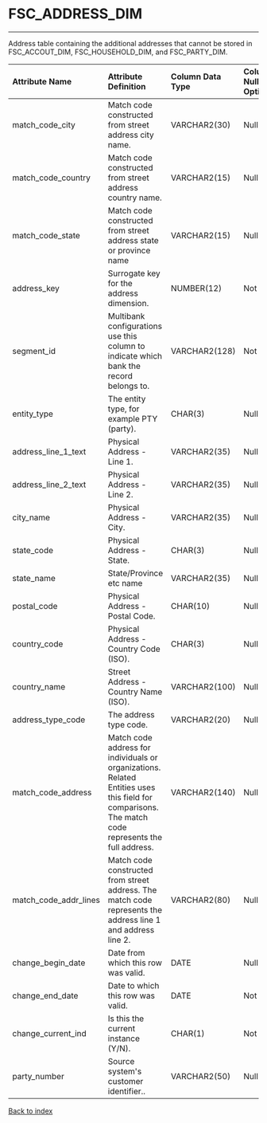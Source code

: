 # FSC_ADDRESS_DIM

---

Address table containing the additional addresses that cannot be stored in FSC_ACCOUT_DIM, FSC_HOUSEHOLD_DIM, and FSC_PARTY_DIM.

| Attribute Name        | Attribute Definition                                                                                                                               | Column Data Type   | Column Null Option   | Column Is PK   | Column Is FK   |
|:----------------------|:---------------------------------------------------------------------------------------------------------------------------------------------------|:-------------------|:---------------------|:---------------|:---------------|
| match_code_city       | Match code constructed from street address city name.                                                                                              | VARCHAR2(30)       | Null                 | No             | No             |
| match_code_country    | Match code constructed from street address country name.                                                                                           | VARCHAR2(15)       | Null                 | No             | No             |
| match_code_state      | Match code constructed from street address state or province name                                                                                  | VARCHAR2(15)       | Null                 | No             | No             |
| address_key           | Surrogate key for the address dimension.                                                                                                           | NUMBER(12)         | Not Null             | Yes            | No             |
| segment_id            | Multibank configurations use this column to indicate which bank the record belongs to.                                                             | VARCHAR2(128)      | Not Null             | Yes            | No             |
| entity_type           | The entity type, for example PTY (party).                                                                                                          | CHAR(3)            | Null                 | No             | No             |
| address_line_1_text   | Physical Address - Line 1.                                                                                                                         | VARCHAR2(35)       | Null                 | No             | No             |
| address_line_2_text   | Physical Address - Line 2.                                                                                                                         | VARCHAR2(35)       | Null                 | No             | No             |
| city_name             | Physical Address - City.                                                                                                                           | VARCHAR2(35)       | Null                 | No             | No             |
| state_code            | Physical Address - State.                                                                                                                          | CHAR(3)            | Null                 | No             | No             |
| state_name            | State/Province etc name                                                                                                                            | VARCHAR2(35)       | Null                 | No             | No             |
| postal_code           | Physical Address - Postal Code.                                                                                                                    | CHAR(10)           | Null                 | No             | No             |
| country_code          | Physical Address - Country Code (ISO).                                                                                                             | CHAR(3)            | Null                 | No             | No             |
| country_name          | Street Address - Country Name (ISO).                                                                                                               | VARCHAR2(100)      | Null                 | No             | No             |
| address_type_code     | The address type code.                                                                                                                             | VARCHAR2(20)       | Null                 | No             | No             |
| match_code_address    | Match code address for individuals or organizations. Related Entities uses this field for comparisons. The match code represents the full address. | VARCHAR2(140)      | Null                 | No             | No             |
| match_code_addr_lines | Match code constructed from street address. The match code represents the address line 1 and address line 2.                                       | VARCHAR2(80)       | Null                 | No             | No             |
| change_begin_date     | Date from which this row was valid.                                                                                                                | DATE               | Null                 | No             | No             |
| change_end_date       | Date to which this row was valid.                                                                                                                  | DATE               | Not Null             | No             | No             |
| change_current_ind    | Is this the current instance (Y/N).                                                                                                                | CHAR(1)            | Not Null             | No             | No             |
| party_number          | Source system's customer identifier..                                                                                                              | VARCHAR2(50)       | Null                 | No             | Yes            |

[Back to index](./index.md)